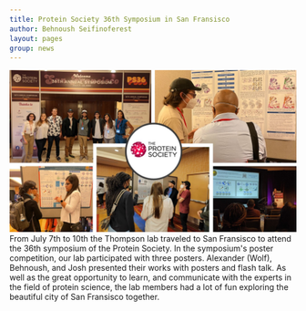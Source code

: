 ```yaml
---
title: Protein Society 36th Symposium in San Fransisco
author: Behnoush Seifinoferest
layout: pages
group: news
---
```


<img class="image" src="/images/07.21.2022_ProteinSociety_SF.jpg">
From July 7th to 10th the Thompson lab traveled to San Fransisco to attend the 36th symposium of the Protein Society. In the symposium's 
poster competition, our lab participated with three posters. Alexander (Wolf), Behnoush, and Josh presented their works with posters 
and flash talk. As well as the great opportunity to learn, and communicate with the experts in the field of protein science, the lab
members had a lot of fun exploring the beautiful city of San Fransisco together. 
